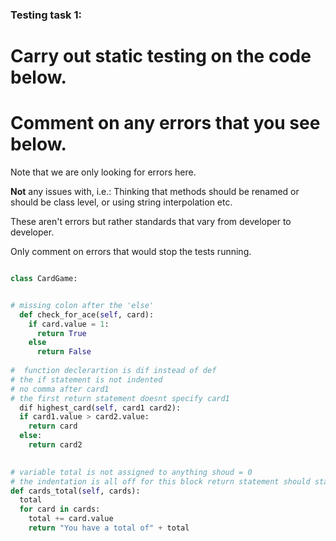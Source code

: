 ### Testing task 1:

# Carry out static testing on the code below.
# Comment on any errors that you see below.

Note that we are only looking for errors here.

**Not** any issues with, i.e.: 
Thinking that methods should be renamed or should be class level, or using string interpolation etc. 

These aren't errors but rather standards that vary from developer to developer. 

Only comment on errors that would stop the tests running.

```python

class CardGame:


# missing colon after the 'else'
  def check_for_ace(self, card):
    if card.value = 1:
      return True
    else
      return False
   
#  function declerartion is dif instead of def
# the if statement is not indented 
# no comma after card1
# the first return statement doesnt specify card1
  dif highest_card(self, card1 card2):
  if card1.value > card2.value:
    return card
  else:
    return card2
  

# variable total is not assigned to anything shoud = 0
# the indentation is all off for this block return statement should start in line with the for statement. and it should all then be indented one tab to the right.
def cards_total(self, cards):
  total
  for card in cards:
    total += card.value
    return "You have a total of" + total
  
```
